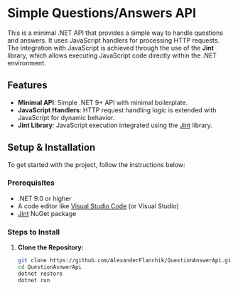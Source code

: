 
# Simple Questions/Answers API

This is a minimal .NET API that provides a simple way to handle questions and answers. It uses JavaScript handlers for processing HTTP requests. The integration with JavaScript is achieved through the use of the **Jint** library, which allows executing JavaScript code directly within the .NET environment.

## Features

- **Minimal API**: Simple .NET 9+ API with minimal boilerplate.
- **JavaScript Handlers**: HTTP request handling logic is extended with JavaScript for dynamic behavior.
- **Jint Library**: JavaScript execution integrated using the [Jint](https://github.com/sebastienros/jint) library.

## Setup & Installation

To get started with the project, follow the instructions below:

### Prerequisites

- .NET 9.0 or higher
- A code editor like [Visual Studio Code](https://code.visualstudio.com/) (or Visual Studio)
- [Jint](https://github.com/sebastienros/jint) NuGet package

### Steps to Install

1. **Clone the Repository:**

   ```bash
   git clone https://github.com/AlexanderFlanchik/QuestionAnswerApi.git
   cd QuestionAsnwerApi
   dotnet restore
   dotnet run

